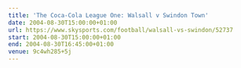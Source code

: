 ```yaml
---
title: 'The Coca-Cola League One: Walsall v Swindon Town'
date: 2004-08-30T15:00:00+01:00
url: https://www.skysports.com/football/walsall-vs-swindon/52737
start: 2004-08-30T15:00:00+01:00
end: 2004-08-30T16:45:00+01:00
venue: 9c4wh285+5j
---
```

